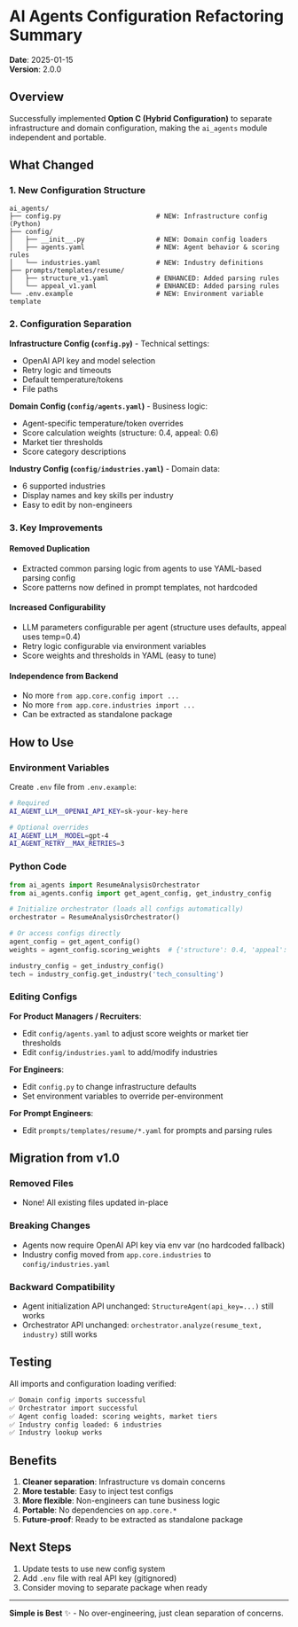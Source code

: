 # AI Agents Configuration Refactoring Summary

**Date**: 2025-01-15  
**Version**: 2.0.0

## Overview

Successfully implemented **Option C (Hybrid Configuration)** to separate infrastructure and domain configuration, making the `ai_agents` module independent and portable.

## What Changed

### 1. New Configuration Structure

```
ai_agents/
├── config.py                        # NEW: Infrastructure config (Python)
├── config/
│   ├── __init__.py                  # NEW: Domain config loaders
│   ├── agents.yaml                  # NEW: Agent behavior & scoring rules
│   └── industries.yaml              # NEW: Industry definitions
├── prompts/templates/resume/
│   ├── structure_v1.yaml            # ENHANCED: Added parsing rules
│   └── appeal_v1.yaml               # ENHANCED: Added parsing rules
└── .env.example                     # NEW: Environment variable template
```

### 2. Configuration Separation

**Infrastructure Config (`config.py`)** - Technical settings:
- OpenAI API key and model selection
- Retry logic and timeouts
- Default temperature/tokens
- File paths

**Domain Config (`config/agents.yaml`)** - Business logic:
- Agent-specific temperature/token overrides
- Score calculation weights (structure: 0.4, appeal: 0.6)
- Market tier thresholds
- Score category descriptions

**Industry Config (`config/industries.yaml`)** - Domain data:
- 6 supported industries
- Display names and key skills per industry
- Easy to edit by non-engineers

### 3. Key Improvements

#### Removed Duplication
- Extracted common parsing logic from agents to use YAML-based parsing config
- Score patterns now defined in prompt templates, not hardcoded

#### Increased Configurability
- LLM parameters configurable per agent (structure uses defaults, appeal uses temp=0.4)
- Retry logic configurable via environment variables
- Score weights and thresholds in YAML (easy to tune)

#### Independence from Backend
- No more `from app.core.config import ...`
- No more `from app.core.industries import ...`
- Can be extracted as standalone package

## How to Use

### Environment Variables

Create `.env` file from `.env.example`:

```bash
# Required
AI_AGENT_LLM__OPENAI_API_KEY=sk-your-key-here

# Optional overrides
AI_AGENT_LLM__MODEL=gpt-4
AI_AGENT_RETRY__MAX_RETRIES=3
```

### Python Code

```python
from ai_agents import ResumeAnalysisOrchestrator
from ai_agents.config import get_agent_config, get_industry_config

# Initialize orchestrator (loads all configs automatically)
orchestrator = ResumeAnalysisOrchestrator()

# Or access configs directly
agent_config = get_agent_config()
weights = agent_config.scoring_weights  # {'structure': 0.4, 'appeal': 0.6}

industry_config = get_industry_config()
tech = industry_config.get_industry('tech_consulting')
```

### Editing Configs

**For Product Managers / Recruiters**:
- Edit `config/agents.yaml` to adjust score weights or market tier thresholds
- Edit `config/industries.yaml` to add/modify industries

**For Engineers**:
- Edit `config.py` to change infrastructure defaults
- Set environment variables to override per-environment

**For Prompt Engineers**:
- Edit `prompts/templates/resume/*.yaml` for prompts and parsing rules

## Migration from v1.0

### Removed Files
- None! All existing files updated in-place

### Breaking Changes
- Agents now require OpenAI API key via env var (no hardcoded fallback)
- Industry config moved from `app.core.industries` to `config/industries.yaml`

### Backward Compatibility
- Agent initialization API unchanged: `StructureAgent(api_key=...)` still works
- Orchestrator API unchanged: `orchestrator.analyze(resume_text, industry)` still works

## Testing

All imports and configuration loading verified:
```bash
✅ Domain config imports successful
✅ Orchestrator import successful
✅ Agent config loaded: scoring weights, market tiers
✅ Industry config loaded: 6 industries
✅ Industry lookup works
```

## Benefits

1. **Cleaner separation**: Infrastructure vs domain concerns
2. **More testable**: Easy to inject test configs
3. **More flexible**: Non-engineers can tune business logic
4. **Portable**: No dependencies on `app.core.*`
5. **Future-proof**: Ready to be extracted as standalone package

## Next Steps

1. Update tests to use new config system
2. Add `.env` file with real API key (gitignored)
3. Consider moving to separate package when ready

---

**Simple is Best** ✨ - No over-engineering, just clean separation of concerns.
